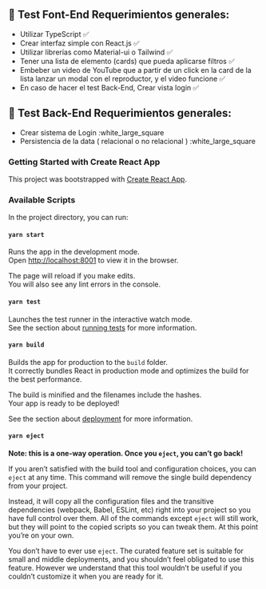 ## 🚩 Test Font-End Requerimientos generales:

- Utilizar TypeScript :white_check_mark:
- Crear interfaz simple con React.js :white_check_mark:
- Utilizar librerías como Material-ui o Tailwind :white_check_mark:
- Tener una lista de elemento (cards) que pueda aplicarse filtros :white_check_mark:
- Embeber un video de YouTube que a partir de un click en la card de la lista lanzar un modal con el reproductor, y el video funcione :white_check_mark:
- En caso de hacer el test Back-End, Crear vista login :white_check_mark:

## 🚩 Test Back-End Requerimientos generales:
- Crear sistema de Login :white_large_square
- Persistencia de la data ( relacional o no relacional ) :white_large_square

### Getting Started with Create React App

This project was bootstrapped with [Create React App](https://github.com/facebook/create-react-app).

### Available Scripts

In the project directory, you can run:

#### `yarn start`

Runs the app in the development mode.\
Open [http://localhost:8001](http://localhost:8001) to view it in the browser.

The page will reload if you make edits.\
You will also see any lint errors in the console.

#### `yarn test`

Launches the test runner in the interactive watch mode.\
See the section about [running tests](https://facebook.github.io/create-react-app/docs/running-tests) for more information.

#### `yarn build`

Builds the app for production to the `build` folder.\
It correctly bundles React in production mode and optimizes the build for the best performance.

The build is minified and the filenames include the hashes.\
Your app is ready to be deployed!

See the section about [deployment](https://facebook.github.io/create-react-app/docs/deployment) for more information.

#### `yarn eject`

**Note: this is a one-way operation. Once you `eject`, you can’t go back!**

If you aren’t satisfied with the build tool and configuration choices, you can `eject` at any time. This command will remove the single build dependency from your project.

Instead, it will copy all the configuration files and the transitive dependencies (webpack, Babel, ESLint, etc) right into your project so you have full control over them. All of the commands except `eject` will still work, but they will point to the copied scripts so you can tweak them. At this point you’re on your own.

You don’t have to ever use `eject`. The curated feature set is suitable for small and middle deployments, and you shouldn’t feel obligated to use this feature. However we understand that this tool wouldn’t be useful if you couldn’t customize it when you are ready for it.
